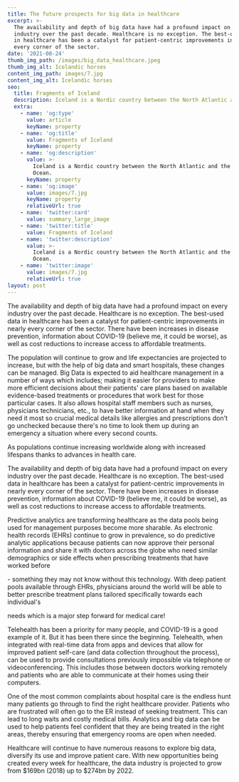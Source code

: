 ```yaml
---
title: The future prospects for big data in healthcare
excerpt: >-
  The availability and depth of big data have had a profound impact on every
  industry over the past decade. Healthcare is no exception. The best-used data
  in healthcare has been a catalyst for patient-centric improvements in nearly
  every corner of the sector.
date: '2021-08-24'
thumb_img_path: /images/big_data_healthcare.jpeg
thumb_img_alt: Icelandic horses
content_img_path: images/7.jpg
content_img_alt: Icelandic horses
seo:
  title: Fragments of Iceland
  description: Iceland is a Nordic country between the North Atlantic and the Arctic Ocean.
  extra:
    - name: 'og:type'
      value: article
      keyName: property
    - name: 'og:title'
      value: Fragments of Iceland
      keyName: property
    - name: 'og:description'
      value: >-
        Iceland is a Nordic country between the North Atlantic and the Arctic
        Ocean.
      keyName: property
    - name: 'og:image'
      value: images/7.jpg
      keyName: property
      relativeUrl: true
    - name: 'twitter:card'
      value: summary_large_image
    - name: 'twitter:title'
      value: Fragments of Iceland
    - name: 'twitter:description'
      value: >-
        Iceland is a Nordic country between the North Atlantic and the Arctic
        Ocean.
    - name: 'twitter:image'
      value: images/7.jpg
      relativeUrl: true
layout: post
---
```

The availability and depth of big data have had a profound impact on every industry over the past decade. Healthcare is no exception. The best-used data in healthcare has been a catalyst for patient-centric improvements in nearly every corner of the sector. There have been increases in disease prevention, information about COVID-19 (believe me, it could be worse), as well as cost reductions to increase access to affordable treatments.




The population will continue to grow and life expectancies are projected to increase, but with the help of big data and smart hospitals, these changes can be managed. Big Data is expected to aid healthcare management in a number of ways which includes; making it easier for providers to make more efficient decisions about their patients' care plans based on available evidence-based treatments or procedures that work best for those particular cases. It also allows hospital staff members such as nurses, physicians technicians, etc., to have better information at hand when they need it most so crucial medical details like allergies and prescriptions don't go unchecked because there's no time to look them up during an emergency a situation where every second counts.




As populations continue increasing worldwide along with increased lifespans thanks to advances in health care.




The availability and depth of big data have had a profound impact on every industry over the past decade. Healthcare is no exception. The best-used data in healthcare has been a catalyst for patient-centric improvements in nearly every corner of the sector. There have been increases in disease prevention, information about COVID-19 (believe me, it could be worse), as well as cost reductions to increase access to affordable treatments.




Predictive analytics are transforming healthcare as the data pools being used for management purposes become more sharable. As electronic health records (EHRs) continue to grow in prevalence, so do predictive analytic applications because patients can now approve their personal information and share it with doctors across the globe who need similar demographics or side effects when prescribing treatments that have worked before




\- something they may not know without this technology. With deep patient pools available through EHRs, physicians around the world will be able to better prescribe treatment plans tailored specifically towards each individual's 

needs which is a major step forward for medical care!




Telehealth has been a priority for many people, and COVID-19 is a good example of it. But it has been there since the beginning. Telehealth, when integrated with real-time data from apps and devices that allow for improved patient self-care (and data collection throughout the process), can be used to provide consultations previously impossible via telephone or videoconferencing. This includes those between doctors working remotely and patients who are able to communicate at their homes using their computers.




One of the most common complaints about hospital care is the endless hunt many patients go through to find the right healthcare provider. Patients who are frustrated will often go to the ER instead of seeking treatment. This can lead to long waits and costly medical bills. Analytics and big data can be used to help patients feel confident that they are being treated in the right areas, thereby ensuring that emergency rooms are open when needed.




Healthcare will continue to have numerous reasons to explore big data, diversify its use and improve patient care. With new opportunities being created every week for healthcare, the data industry is projected to grow from $169bn (2018) up to $274bn by 2022.
